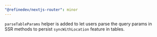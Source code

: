 ```yaml
---
"@refinedev/nextjs-router": minor
---
```


`parseTableParams` helper is added to let users parse the query params in SSR methods to persist `syncWithLocation` feature in tables.
